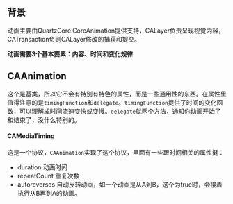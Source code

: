 ## 背景

动画主要由QuartzCore.CoreAnimation提供支持，CALayer负责呈现视觉内容，CATransaction负则CALayer修改的捕获和提交。

**动画需要3个基本要素：内容、时间和变化规律**

## CAAnimation

这个是基类，所以它不会有特别有特色的属性，而是一些通用性的东西。在属性里值得注意的是`timingFunction`和`delegate`。`timingFunction`提供了时间的变化函数，可以理解成时间流速变快或变慢。`delegate`就两个方法，通知你动画开始了和结束了，没什么特别的。

#### CAMediaTiming

这是一个协议，`CAAnimation`实现了这个协议，里面有一些跟时间相关的属性挺：

- duration 动画时间
- repeatCount 重复次数
- autoreverses 自动反转动画，如一个动画是从A到B，这个为true时，会接着执行从B再到A的动画。
